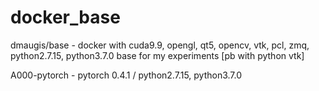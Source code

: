 # docker_base

dmaugis/base - docker with cuda9.9, opengl, qt5, opencv, vtk, pcl, zmq, python2.7.15, python3.7.0
               base for my experiments
               [pb with python vtk]

A000-pytorch - pytorch 0.4.1 / python2.7.15, python3.7.0
